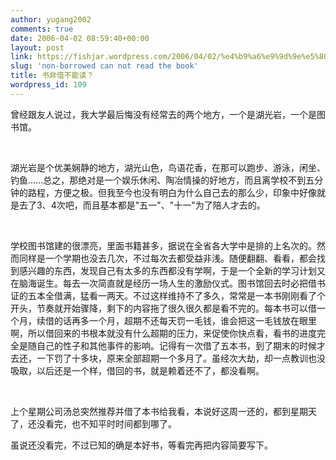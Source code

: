 ```yaml
---
author: yugang2002
comments: true
date: 2006-04-02 08:59:40+00:00
layout: post
link: https://fishjar.wordpress.com/2006/04/02/%e4%b9%a6%e9%9d%9e%e5%80%9f%e4%b8%8d%e8%83%bd%e8%af%bb%ef%bc%9f/
slug: 'non-borrowed can not read the book'
title: 书非借不能读？
wordpress_id: 109
---
```


曾经跟友人说过，我大学最后悔没有经常去的两个地方，一个是湖光岩，一个是图书馆。




 




湖光岩是个优美娴静的地方，湖光山色，鸟语花香，在那可以跑步、游泳，闲坐、钓鱼……总之，那绝对是一个娱乐休闲、陶冶情操的好地方，而且离学校不到五分钟的路程，方便之极。但我至今也没有明白为什么自己去的那么少，印象中好像就是去了3、4次吧，而且基本都是"五一"、"十一"为了陪人才去的。




 




学校图书馆建的很漂亮，里面书籍甚多，据说在全省各大学中是排的上名次的。然而同样是一个学期也没去几次，不过每次去都受益非浅。随便翻翻、看看，都会找到感兴趣的东西，发现自己有太多的东西都没有学啊，于是一个全新的学习计划又在脑海诞生。每去一次简直就是经历一场人生的激励仪式。图书馆回去时必把借书证的五本全借满，猛看一两天。不过这样维持不了多久，常常是一本书刚刚看了个开头，节奏就开始骤降，剩下的内容拖了很久很久都是看不完的。每本书可以借一个月，续借的话再多一个月，超期不还每天罚一毛钱，谁会把这一毛钱放在眼里啊，所以借回来的书根本就没有什么超期的压力，来促使你快点看，看书的进度完全是随自己的性子和其他事件的影响。记得有一次借了五本书，到了期末的时候才去还，一下罚了十多块，原来全部超期一个多月了。虽经次大劫，却一点教训也没吸取，以后还是一个样，借回的书，就是赖着还不了，都没看啊。





 




上个星期公司汤总突然推荐并借了本书给我看，本说好这周一还的，都到星期天了，还没看完，也不知平时时间都到哪了。




虽说还没看完，不过已知的确是本好书，等看完再把内容简要写下。
